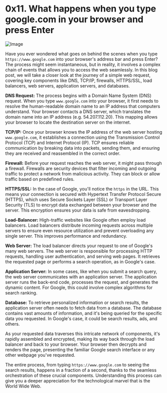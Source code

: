 # 0x11. What happens when you type google.com in your browser and press Enter

![Image](https://s3.amazonaws.com/intranet-projects-files/holbertonschool-sysadmin_devops/298/aJPw3mw.jpg)

Have you ever wondered what goes on behind the scenes when you type ``https://www.google.com`` into your browser's address bar and press Enter? The process might seem instantaneous, but in reality, it involves a complex chain of events that allows you to access the web seamlessly. In this blog post, we will take a closer look at the journey of a simple web request, covering key components like DNS, TCP/IP, firewalls, HTTPS/SSL, load balancers, web servers, application servers, and databases.

**DNS Request:** The process begins with a Domain Name System (DNS) request. When you type ``www.google.com`` into your browser, it first needs to resolve the human-readable domain name to an IP address that computers understand. Your browser contacts a DNS server, which translates the domain name into an IP address (e.g. 54.207.112.20). This mapping allows your browser to locate the destination server on the internet.


**TCP/IP:** Once your browser knows the IP address of the web server hosting ``www.google.com``, it establishes a connection using the Transmission Control Protocol (TCP) and Internet Protocol (IP). TCP ensures reliable communication by breaking data into packets, sending them, and ensuring they are received and reassembled in the correct order.

**Firewall:** Before your request reaches the web server, it might pass through a firewall. Firewalls are security devices that filter incoming and outgoing traffic to protect a network from malicious activity. They can block or allow traffic based on predefined rules.

**HTTPS/SSL:** In the case of Google, you'll notice the ``https`` in the URL. This means your connection is secured with Hypertext Transfer Protocol Secure (HTTPS), which uses Secure Sockets Layer (SSL) or Transport Layer Security (TLS) to encrypt data exchanged between your browser and the server. This encryption ensures your data is safe from eavesdropping.

**Load-Balancer:** High-traffic websites like Google often employ load balancers. Load balancers distribute incoming requests across multiple servers to ensure even resource utilization and prevent overloading any single server. This improves performance and redundancy.

**Web Server:** The load balancer directs your request to one of Google's many web servers. The web server is responsible for processing HTTP requests, handling user authentication, and serving web pages. It retrieves the requested page or performs a search operation, as in Google's case.

**Application Server:** In some cases, like when you submit a search query, the web server communicates with an application server. The application server runs the back-end code, processes the request, and generates the dynamic content. For Google, this could involve complex algorithms for search ranking.

**Database:** To retrieve personalized information or search results, the application server often needs to fetch data from a database. The database contains vast amounts of information, and it's being queried for the specific data you requested. In Google's case, it could be search results, ads, and others.

<p>As your requested data traverses this intricate network of components, it's rapidly assembled and encrypted, making its way back through the load balancer and back to your browser. Your browser then decrypts and renders the page, presenting the familiar Google search interface or any other webpage you've requested.</p>

The entire process, from typing ``https://www.google.com`` to seeing the search results, happens in a fraction of a second, thanks to the seamless orchestration of these crucial components. Understanding this process can give you a deeper appreciation for the technological marvel that is the World Wide Web.
